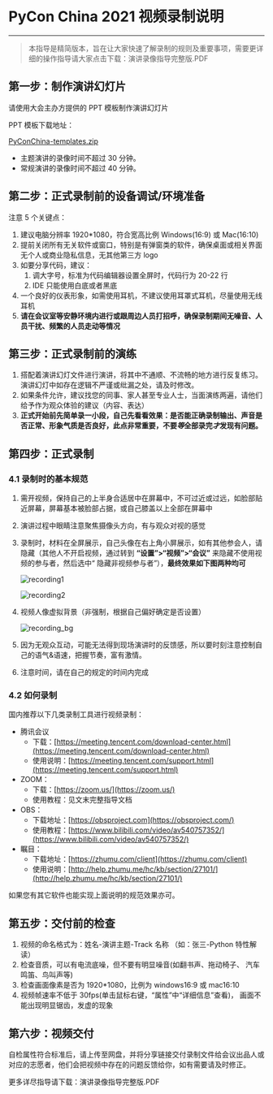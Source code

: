 # PyCon China 2021 视频录制说明

---

> 本指导是精简版本，旨在让大家快速了解录制的规则及重要事项，需要更详细的操作指导请大家点击下载：演讲录像指导完整版.PDF

## 第一步：制作演讲幻灯片

请使用大会主办方提供的 PPT 模板制作演讲幻灯片

PPT 模板下载地址：

<a href="/2021/assets/PyConChina-templates.zip" download>PyConChina-templates.zip</a>

- 主题演讲的录像时间不超过 30 分钟。
- 常规演讲的录像时间不超过 40 分钟。

## 第二步：正式录制前的设备调试/环境准备

注意 5 个关键点：

1. 建议电脑分辨率 1920\*1080，符合宽高比例 Windows(16:9) 或 Mac(16:10)
2. 提前关闭所有无关软件或窗口，特别是有弹窗类的软件，确保桌面或相关界面无个人或商业隐私信息，无其他第三方 logo
3. 如要分享代码，建议：
   1. 调大字号，标准为代码编辑器设置全屏时，代码行为 20-22 行
   2. IDE 只能使用白底或者黑底
4. 一个良好的仪表形象，如需使用耳机，不建议使用耳罩式耳机，尽量使用无线耳机
5. **请在会议室等安静环境内进行或跟周边人员打招呼，确保录制期间无噪音、人员干扰、频繁的人员走动等情况**

## 第三步：正式录制前的演练

1. 搭配着演讲幻灯文件进行演讲，将其中不通顺、不流畅的地方进行反复练习。演讲幻灯中如存在逻辑不严谨或纰漏之处，请及时修改。
2. 如果条件允许，建议找您的同事、家人甚至专业人士，当面演练两遍，请他们给予作为观众体验的建议（内容、表达）
3. **正式开始前先简单录一小段，自己先看看效果：是否能正确录制输出、声音是否正常、形象气质是否良好，此点非常重要，不要*等*全部录完*才*发现有问题。**

## 第四步：正式录制

### 4.1 录制时的基本规范

1. 需开视频，保持自己的上半身合适居中在屏幕中，不可过近或过远，如脸部贴近屏幕，屏幕基本被脸部占据，或自己膝盖以上全部在屏幕中
2. 演讲过程中眼睛注意聚焦摄像头方向，有与观众对视的感觉
3. 录制时，材料在全屏展示，自己头像在右上角小屏展示，如有其他参会人，请隐藏（其他人不开启视频，通过转到 **“设置”>“视频”>“会议”** 来隐藏不使用视频的参与者，然后选中“ 隐藏非视频参与者”），**最终效果如下图两种均可**

   ![recording1](/2021/assets/images/recording1.png)

   ![recording2](/2021/assets/images/recording2.png)

4. 视频人像虚拟背景（非强制，根据自己偏好确定是否设置）

   ![recording_bg](/2021/assets/images/recording_bg.png)

5. 因为无观众互动，可能无法得到现场演讲时的反馈感，所以要时刻注意控制自己的语气&语速，把握节奏，富有激情。
6. 注意时间，请在自己的规定的时间内完成

### 4.2 如何录制

国内推荐以下几类录制工具进行视频录制：

- 腾讯会议
  - 下载：[https://meeting.tencent.com/download-center.html](https://meeting.tencent.com/download-center.html)
  - 使用说明：[https://meeting.tencent.com/support.html](https://meeting.tencent.com/support.html)
- ZOOM：
  - 下载：[https://zoom.us/](https://zoom.us/)
  - 使用教程：见文末完整指导文档
- OBS：
  - 下载地址：[https://obsproject.com](https://obsproject.com/)
  - 使用教程：[https://www.bilibili.com/video/av540757352/](https://www.bilibili.com/video/av540757352/)
- 瞩目：
  - 下载地址：[https://zhumu.com/client](https://zhumu.com/client)
  - 使用说明：[http://help.zhumu.me/hc/kb/section/27101/](http://help.zhumu.me/hc/kb/section/27101/)

如果您有其它软件也能实现上面说明的规范效果亦可。

## 第五步：交付前的检查

1. 视频的命名格式为：姓名-演讲主题-Track 名称 （如：张三-Python 特性解读）
2. 检查音质，可以有电流底噪，但不要有明显噪音(如翻书声、拖动椅子、 汽车鸣笛、鸟叫声等)
3. 检查画面像素是否为 1920\*1080，比例为 windows16:9 或 mac16:10
4. 视频帧速率不低于 30fps(单击鼠标右键，“属性”中“详细信息”查看)， 画面不能出现明显锯齿，发虚的现象

## 第六步：视频交付

自检属性符合标准后，请上传至网盘，并将分享链接交付录制文件给会议出品人或对应的志愿者，他们会把视频中存在的问题反馈给你，如有需要请及时修正。

更多详尽指导请下载：演讲录像指导完整版.PDF
